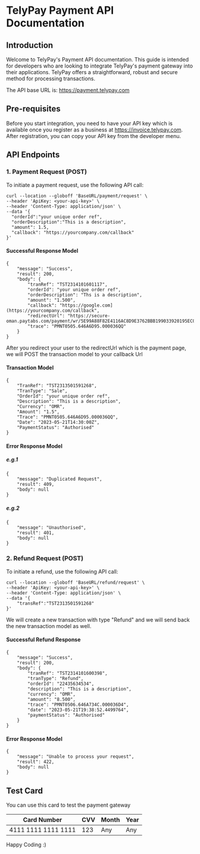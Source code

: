 # TelyPay Payment API Documentation
## Introduction
Welcome to TelyPay's Payment API documentation. This guide is intended for developers who are looking to integrate TelyPay's payment gateway into their applications. TelyPay offers a straightforward, robust and secure method for processing transactions.

The API base URL is: https://payment.telypay.com

## Pre-requisites
Before you start integration, you need to have your API key which is available once you register as a business at https://invoice.telypay.com. After registration, you can copy your API key from the developer menu.

## API Endpoints
### 1. Payment Request (POST)
To initiate a payment request, use the following API call:

```
curl --location --globoff 'BaseURL/payment/request' \
--header 'ApiKey: <your-api-key>' \
--header 'Content-Type: application/json' \
--data '{    
  "orderId":"your unique order ref",
  "orderDescription":"This is a description",
  "amount": 1.5,
  "callback": "https://yourcompany.com/callback"
}'
```

#### Successful Response Model
```
{
    "message": "Success",
    "result": 200,
    "body": {
        "tranRef": "TST2314101601117",
        "orderId": "your unique order ref",
        "orderDescription": "Ths is a description",
        "amount": "1.500",
        "callback": "https://google.com](https://yourcompany.com/callback",
        "redirectUrl": "https://secure-oman.paytabs.com/payment/wr/5E99A88F82E4116AC8D9E3762BBB199033920195EC0083435DAA8123",
        "trace": "PMNT0505.646A6D95.000036QQ"
    }
}
```
After you redirect your user to the redirectUrl which is the payment page, we will POST the transaction model to your callback Url

#### Transaction Model

```
{
    "TranRef": "TST2313501591268",
    "TranType": "Sale",
    "OrderId": "your unique order ref",
    "Description": "This is a description",
    "Currency": "OMR",
    "Amount": "1.5",
    "Trace": "PMNT0505.646A6D95.000036QQ",
    "Date": "2023-05-21T14:30:00Z",
    "PaymentStatus": "Authorised"
}
```

#### Error Response Model
##### e.g.1
```
{
    "message": "Duplicated Request",
    "result": 409,
    "body": null
}
```
##### e.g.2
```
{
    "message": "Unauthorised",
    "result": 401,
    "body": null
}
```

### 2. Refund Request (POST)
To initiate a refund, use the following API call:

```
curl --location --globoff 'BaseURL/refund/request' \
--header 'ApiKey: <your-api-key>' \
--header 'Content-Type: application/json' \
--data '{
    "transRef":"TST2313501591268"
}'
```

We will create a new transaction with type "Refund"
and we will send back the new transaction model as well.

#### Successful Refund Response
```
{
    "message": "Success",
    "result": 200,
    "body": {
        "tranRef": "TST2314101600398",
        "tranType": "Refund",
        "orderId": "22435634534",
        "description": "This is a description",
        "currency": "OMR",
        "amount": "8.500",
        "trace": "PMNT0506.646A734C.000036D4",
        "date": "2023-05-21T19:38:52.4499764",
        "paymentStatus": "Authorised"
    }
}
```

#### Error Response Model
```
{
    "message": "Unable to process your request",
    "result": 422,
    "body": null
}
```

## Test Card
You can use this card to test the payment gateway

| Card Number | CVV | Month | Year |
| --------------- | --------------- | --------------- | --------------- |
| 4111 1111 1111 1111 | 123 | Any | Any |



Happy Coding :)
